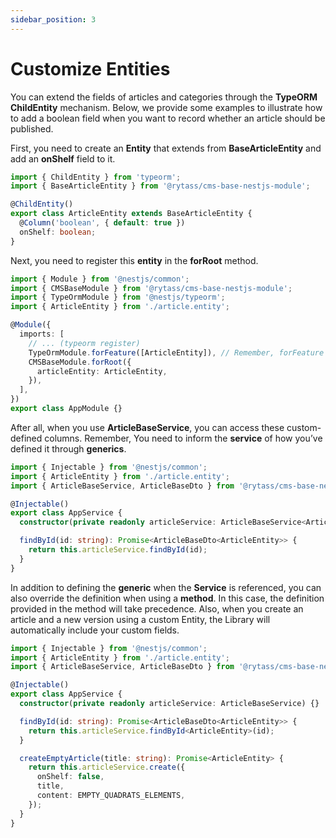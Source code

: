 ```yaml
---
sidebar_position: 3
---
```


# Customize Entities

You can extend the fields of articles and categories through the **TypeORM ChildEntity** mechanism. Below, we provide some examples to illustrate how to add a boolean field when you want to record whether an article should be published.

First, you need to create an **Entity** that extends from **BaseArticleEntity** and add an **onShelf** field to it.

```typescript title="src/article.entity.ts"
import { ChildEntity } from 'typeorm';
import { BaseArticleEntity } from '@rytass/cms-base-nestjs-module';

@ChildEntity()
export class ArticleEntity extends BaseArticleEntity {
  @Column('boolean', { default: true })
  onShelf: boolean;
}
```

Next, you need to register this **entity** in the **forRoot** method.

```typescript title="src/app.module.ts"
import { Module } from '@nestjs/common';
import { CMSBaseModule } from '@rytass/cms-base-nestjs-module';
import { TypeOrmModule } from '@nestjs/typeorm';
import { ArticleEntity } from './article.entity';

@Module({
  imports: [
    // ... (typeorm register)
    TypeOrmModule.forFeature([ArticleEntity]), // Remember, forFeature register is required
    CMSBaseModule.forRoot({
      articleEntity: ArticleEntity,
    }),
  ],
})
export class AppModule {}
```

After all, when you use **ArticleBaseService**, you can access these custom-defined columns. Remember, You need to inform the **service** of how you’ve defined it through **generics**.

```typescript title="src/app.service.ts"
import { Injectable } from '@nestjs/common';
import { ArticleEntity } from './article.entity';
import { ArticleBaseService, ArticleBaseDto } from '@rytass/cms-base-nestjs-module';

@Injectable()
export class AppService {
  constructor(private readonly articleService: ArticleBaseService<ArticleEntity>) {}

  findById(id: string): Promise<ArticleBaseDto<ArticleEntity>> {
    return this.articleService.findById(id);
  }
}
```

In addition to defining the **generic** when the **Service** is referenced, you can also override the definition when using a **method**. In this case, the definition provided in the method will take precedence.
Also, when you create an article and a new version using a custom Entity, the Library will automatically include your custom fields.

```typescript title="src/app.service.ts"
import { Injectable } from '@nestjs/common';
import { ArticleEntity } from './article.entity';
import { ArticleBaseService, ArticleBaseDto } from '@rytass/cms-base-nestjs-module';

@Injectable()
export class AppService {
  constructor(private readonly articleService: ArticleBaseService) {}

  findById(id: string): Promise<ArticleBaseDto<ArticleEntity>> {
    return this.articleService.findById<ArticleEntity>(id);
  }

  createEmptyArticle(title: string): Promise<ArticleEntity> {
    return this.articleService.create({
      onShelf: false,
      title,
      content: EMPTY_QUADRATS_ELEMENTS,
    });
  }
}
```
